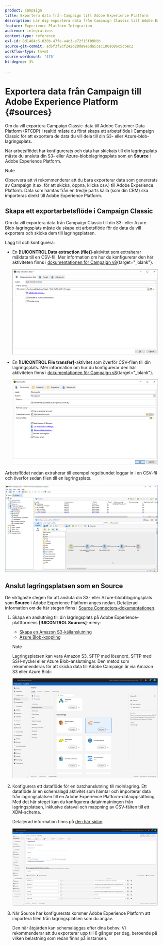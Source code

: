 ```yaml
---
product: campaign
title: Exportera data från Campaign till Adobe Experience Platform
description: Lär dig exportera data från Campaign Classic till Adobe Experience Platform
feature: Experience Platform Integration
audience: integrations
content-type: reference
exl-id: 8d1404c5-030b-47fe-a4c3-e72f15f09bbb
source-git-commit: ad6f3f2cf242d28de9e6da5cec100e096c5cbec2
workflow-type: tm+mt
source-wordcount: '476'
ht-degree: 3%

---
```


# Exportera data från Campaign till Adobe Experience Platform {#sources}



Om du vill exportera Campaign Classic-data till Adobe Customer Data Platform (RTCDP) i realtid måste du först skapa ett arbetsflöde i Campaign Classic för att exportera de data du vill dela till din S3- eller Azure-blob-lagringsplats.

När arbetsflödet har konfigurerats och data har skickats till din lagringsplats måste du ansluta din S3- eller Azure-blobblagringsplats som en **Source** i Adobe Experience Platform.

>[!NOTE]
>
>Observera att vi rekommenderar att du bara exporterar data som genererats av Campaign (t.ex. för att skicka, öppna, klicka osv.) till Adobe Experience Platform. Data som hämtas från en tredje parts källa (som din CRM) ska importeras direkt till Adobe Experience Platform.

## Skapa ett exportarbetsflöde i Campaign Classic

Om du vill exportera data från Campaign Classic till din S3- eller Azure Blob-lagringsplats måste du skapa ett arbetsflöde för de data du vill exportera och skicka dem till lagringsplatsen.

Lägg till och konfigurera:

* En **[!UICONTROL Data extraction (file)]**-aktivitet som extraherar måldata till en CSV-fil. Mer information om hur du konfigurerar den här aktiviteten finns i [dokumentationen för Campaign v8](https://experienceleague.adobe.com/docs/campaign/automation/workflows/wf-activities/action-activities/extraction-file.html?lang=sv-SE){target="_blank"}.

  ![](assets/rtcdp-extract-file.png)

* En **[!UICONTROL File transfer]**-aktivitet som överför CSV-filen till din lagringsplats. Mer information om hur du konfigurerar den här aktiviteten finns i [dokumentationen för Campaign v8](https://experienceleague.adobe.com/docs/campaign/automation/workflows/wf-activities/event-activities/file-transfer.html?lang=sv-SE){target="_blank"}.

  ![](assets/rtcdp-file-transfer.png)

Arbetsflödet nedan extraherar till exempel regelbundet loggar in i en CSV-fil och överför sedan filen till en lagringsplats.

![](assets/aep-export.png)

## Anslut lagringsplatsen som en Source

De viktigaste stegen för att ansluta din S3- eller Azure-blobblagringsplats som **Source** i Adobe Experience Platform anges nedan. Detaljerad information om de här stegen finns i [Source Connectors-dokumentationen](https://experienceleague.adobe.com/docs/experience-platform/sources/home.htmll?lang=sv).

1. Skapa en anslutning till din lagringsplats på Adobe Experience-plattformens **[!UICONTROL Sources]**-meny:

   * [Skapa en Amazon S3-källanslutning](https://experienceleague.adobe.com/docs/experience-platform/sources/ui-tutorials/create/cloud-storage/s3.html?lang=sv-SE)
   * [Azure Blob-koppling](https://experienceleague.adobe.com/docs/experience-platform/sources/connectors/cloud-storage/blob.html?lang=sv-SE)

   >[!NOTE]
   >
   >Lagringsplatsen kan vara Amazon S3, SFTP med lösenord, SFTP med SSH-nyckel eller Azure Blob-anslutningar. Den metod som rekommenderas för att skicka data till Adobe Campaign är via Amazon S3 eller Azure Blob:

   ![](assets/rtcdp-connector.png)

1. Konfigurera ett dataflöde för en batchanslutning till molnlagring. Ett dataflöde är en schemalagd aktivitet som hämtar och importerar data från lagringsplatsen till en Adobe Experience Platform-datauppsättning. Med det här steget kan du konfigurera datainmatningen från lagringsplatsen, inklusive dataval och mappning av CSV-fälten till ett XDM-schema.

   Detaljerad information finns på [den här sidan](https://experienceleague.adobe.com/docs/experience-platform/sources/ui-tutorials/dataflow/cloud-storage.html?lang=sv-SE).

   ![](assets/rtcdp-map-xdm.png)

1. När Source har konfigurerats kommer Adobe Experience Platform att importera filen från lagringsplatsen som du angav.

   Den här åtgärden kan schemaläggas efter dina behov. Vi rekommenderar att du exporterar upp till 6 gånger per dag, beroende på vilken belastning som redan finns på instansen.

